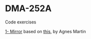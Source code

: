 # DMA-252A

Code exercises

[1- Mirror](1_Mirror/)
based on [this](https://www.moma.org/media/W1siZiIsIjk3MTgyIl0sWyJwIiwiY29udmVydCIsIi1xdWFsaXR5IDkwIC1yZXNpemUgMjAwMHgyMDAwXHUwMDNlIl1d.jpg?sha=805bfbec4f79a3ca), by Agnes Martin
